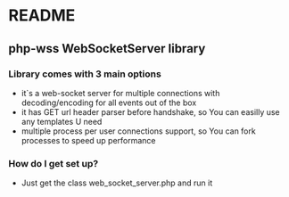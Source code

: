 # README #

## php-wss WebSocketServer library ##

### Library comes with 3 main options ###

* it`s a web-socket server for multiple connections with decoding/encoding for all events out of the box
* it has GET url header parser before handshake, so You can easilly use any templates U need
* multiple process per user connections support, so You can fork processes to speed up performance

### How do I get set up? ###

* Just get the class web_socket_server.php and run it
